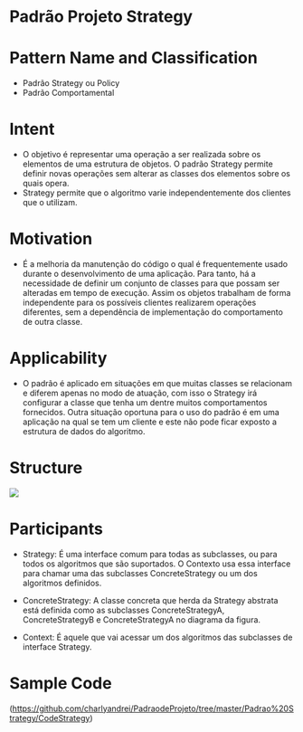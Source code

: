 # Padrão Projeto Strategy
# Pattern Name and Classification
- Padrão Strategy ou Policy
- Padrão Comportamental

# Intent
  - O objetivo é representar uma operação a ser realizada sobre os elementos de uma estrutura de objetos. O padrão Strategy permite definir novas operações sem alterar as classes dos elementos sobre os quais opera.
  - Strategy permite que o algoritmo varie independentemente dos clientes que o utilizam.
  
# Motivation
  
  - É a melhoria da manutenção do código o qual é frequentemente usado durante o desenvolvimento de uma aplicação. Para tanto, há a necessidade de definir um conjunto de classes para que possam ser alteradas em tempo de execução. Assim os objetos trabalham de forma independente para os possíveis clientes realizarem operações diferentes, sem a dependência de implementação do comportamento de outra classe.
 
 # Applicability
  - O padrão é aplicado em situações em que muitas classes se relacionam e diferem apenas no modo de atuação, com isso o Strategy irá configurar a classe que tenha um dentre muitos comportamentos fornecidos. Outra situação oportuna para o uso do padrão é em uma aplicação na qual se tem um cliente e este não pode ficar exposto a estrutura de dados do algoritmo.
  
  # Structure 
  
  ![](https://i1.wp.com/videos.web-03.net/artigos/Higor_Medeiros/PadraoStrategy/PadraoStrategy1.jpg)
  
  # Participants
  
   - Strategy: É uma interface comum para todas as subclasses, ou para todos os algoritmos que são suportados. O Contexto usa essa interface para chamar uma das subclasses ConcreteStrategy ou um dos algoritmos definidos.
   
   - ConcreteStrategy: A classe concreta que herda da Strategy abstrata está definida como as subclasses ConcreteStrategyA, ConcreteStrategyB e ConcreteStrategyA no diagrama da figura.
   
   - Context: É aquele que vai acessar um dos algoritmos das subclasses de interface Strategy.
   
  # Sample Code 
  
  (https://github.com/charlyandrei/PadraodeProjeto/tree/master/Padrao%20Strategy/CodeStrategy)
